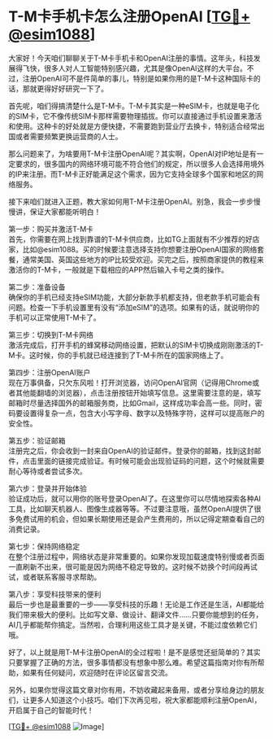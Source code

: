 # T-M卡手机卡怎么注册OpenAI [[TG💪+ @esim1088](https://t.me/s/esim1088)]

大家好！今天咱们聊聊关于T-M卡手机卡和OpenAI注册的事情。这年头，科技发展得飞快，很多人对人工智能特别感兴趣，尤其是像OpenAI这样的大平台。不过，注册OpenAI可不是件简单的事儿，特别是如果你用的是T-M卡这种国际卡的话，那就更得好好研究一下了。

首先呢，咱们得搞清楚什么是T-M卡。T-M卡其实是一种eSIM卡，也就是电子化的SIM卡，它不像传统SIM卡那样需要物理插拔。你可以直接通过手机设置来激活和使用。这种卡的好处就是方便快捷，不需要跑到营业厅去换卡，特别适合经常出国或者需要频繁更换运营商的人士。

那么问题来了，为啥要用T-M卡注册OpenAI呢？其实啊，OpenAI对IP地址是有一定要求的，很多国内的网络环境可能不符合他们的规定，所以很多人会选择用境外的IP来注册。而T-M卡正好能满足这个需求，因为它支持全球多个国家和地区的网络服务。

接下来咱们就进入正题，教大家如何用T-M卡注册OpenAI。别急，我会一步步慢慢讲，保证大家都能听明白！

第一步：购买并激活T-M卡  
首先，你需要在网上找到靠谱的T-M卡供应商，比如TG上面就有不少推荐的好店家，比如@esim1088。买的时候要注意选择支持你想要注册OpenAI国家的网络套餐，通常美国、英国这些地方的IP比较受欢迎。买完之后，按照商家提供的教程来激活你的T-M卡，一般就是下载相应的APP然后输入卡号之类的操作。

第二步：准备设备  
确保你的手机已经支持eSIM功能，大部分新款手机都支持，但老款手机可能会有问题。检查一下手机设置里有没有“添加eSIM”的选项。如果有的话，就说明你的手机可以正常使用T-M卡了。

第三步：切换到T-M卡网络  
激活完成后，打开手机的蜂窝移动网络设置，把默认的SIM卡切换成刚刚激活的T-M卡。这时候，你的手机就已经连接到了T-M卡所在的国家网络上了。

第四步：注册OpenAI账户  
现在万事俱备，只欠东风啦！打开浏览器，访问OpenAI官网（记得用Chrome或者其他能翻墙的浏览器），点击注册按钮开始填写信息。这里需要注意的是，填写邮箱时尽量选择国外的邮箱服务商，比如Gmail，这样成功率会高一些。同时，密码要设置得复杂一点，包含大小写字母、数字以及特殊字符，这样可以提高账户的安全性。

第五步：验证邮箱  
注册完之后，你会收到一封来自OpenAI的验证邮件。登录你的邮箱，找到这封邮件，点击里面的链接完成验证。有时候可能会出现验证码的问题，这个时候就需要耐心等待或者尝试多次。

第六步：登录并开始体验  
验证成功后，就可以用你的账号登录OpenAI了。在这里你可以尽情地探索各种AI工具，比如聊天机器人、图像生成器等等。不过要注意哦，虽然OpenAI提供了很多免费试用的机会，但如果长期使用还是会产生费用的，所以记得定期查看自己的消费记录。

第七步：保持网络稳定  
在整个注册过程中，网络状态是非常重要的。如果你发现加载速度特别慢或者页面一直刷新不出来，很可能是因为网络不稳定导致的。这时候不妨换个时间段再试试，或者联系客服寻求帮助。

第八步：享受科技带来的便利  
最后一步也是最重要的一步——享受科技的乐趣！无论是工作还是生活，AI都能给我们带来极大的便利。比如写文章、做设计、翻译文件……只要你能想到的任务，AI几乎都能帮你搞定。当然啦，合理利用这些工具才是关键，不能过度依赖它们哦。

好了，以上就是用T-M卡注册OpenAI的全过程啦！是不是感觉还挺简单的？其实只要掌握了正确的方法，很多事情都没有想象中那么难。希望这篇指南对你有所帮助，如果有任何疑问，欢迎随时在评论区留言交流。

另外，如果你觉得这篇文章对你有用，不妨收藏起来备用，或者分享给身边的朋友们，让更多人知道这个小技巧。咱们下次再见啦，祝大家都能顺利注册OpenAI，开启属于自己的智能时代！

[[TG💪+ @esim1088](https://t.me/s/esim1088) ![Image](https://i.postimg.cc/4NQfJmqS/Snipaste-2025-05-13-00-14-12.png)]